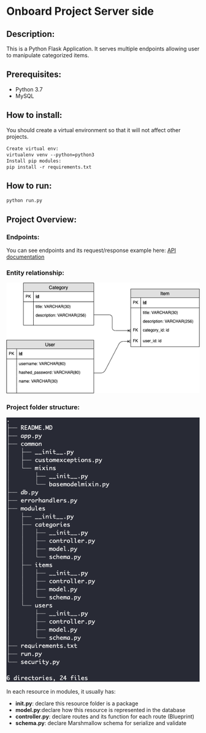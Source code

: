 # Onboard Project Server side
## Description:
This is a Python Flask Application. It serves multiple endpoints allowing user to manipulate categorized items.

## Prerequisites:
- Python 3.7
- MySQL

## How to install:
You should create a virtual environment so that it will not affect other projects.
``` 
Create virtual env: 
virtualenv venv --python=python3
Install pip modules:
pip install -r requirements.txt
```
## How to run:
``` 
python run.py
```

## Project Overview:
### Endpoints:
You can see endpoints and its request/response example here:
[API documentation](https://documenter.getpostman.com/view/6660523/SVtVVoQ3?version=latest)

### Entity relationship:
![Entity-R](../Markdown/Onboard_EntityRelation.png)

### Project folder structure:
![Folder-Structure](../Markdown/ServerStructure2.png)

In each resource in modules, it usually has:
- **init.py**: declare this resource folder is a package
- **model.py**:declare how this resource is represented in the database
- **controller.py**: declare routes and its function for each route (Blueprint)
- **schema.py**: declare Marshmallow schema for serialize and validate




